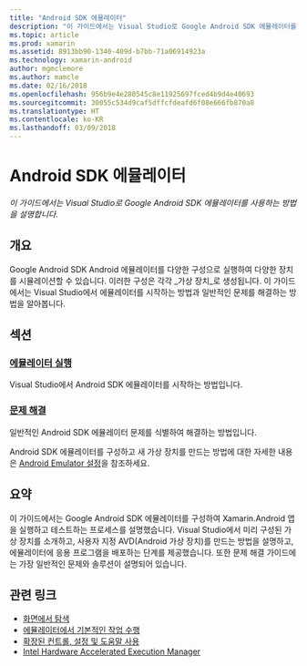 ```yaml
---
title: "Android SDK 에뮬레이터"
description: "이 가이드에서는 Visual Studio로 Google Android SDK 에뮬레이터를 사용하는 방법을 설명합니다."
ms.topic: article
ms.prod: xamarin
ms.assetid: 8913bb90-1340-409d-b7bb-71a06914923a
ms.technology: xamarin-android
author: mgmclemore
ms.author: mamcle
ms.date: 02/16/2018
ms.openlocfilehash: 956b9e4e280545c8e11925697fced4b9d4e40693
ms.sourcegitcommit: 30055c534d9caf5dffcfdeafd6f08e666fb870a8
ms.translationtype: HT
ms.contentlocale: ko-KR
ms.lasthandoff: 03/09/2018
---
```

# <a name="android-sdk-emulator"></a>Android SDK 에뮬레이터

_이 가이드에서는 Visual Studio로 Google Android SDK 에뮬레이터를 사용하는 방법을 설명합니다._


## <a name="overview"></a>개요

Google Android SDK Android 에뮬레이터를 다양한 구성으로 실행하여 다양한 장치를 시뮬레이션할 수 있습니다. 이러한 구성은 각각 _가상 장치_로 생성됩니다. 이 가이드에서는 Visual Studio에서 에뮬레이터를 시작하는 방법과 일반적인 문제를 해결하는 방법을 알아봅니다.


## <a name="sections"></a>섹션

### <a name="running-the-emulatorandroiddeploy-testdebuggingandroid-sdk-emulatorrunning-the-emulatormd"></a>[에뮬레이터 실행](~/android/deploy-test/debugging/android-sdk-emulator/running-the-emulator.md)

Visual Studio에서 Android SDK 에뮬레이터를 시작하는 방법입니다.

### <a name="troubleshootingandroiddeploy-testdebuggingandroid-sdk-emulatortroubleshootingmd"></a>[문제 해결](~/android/deploy-test/debugging/android-sdk-emulator/troubleshooting.md)

일반적인 Android SDK 에뮬레이터 문제를 식별하여 해결하는 방법입니다.

Android SDK 에뮬레이터를 구성하고 새 가상 장치를 만드는 방법에 대한 자세한 내용은 [Android Emulator 설정](~/android/get-started/installation/android-emulator/index.md)을 참조하세요.



## <a name="summary"></a>요약

이 가이드에서는 Google Android SDK 에뮬레이터를 구성하여 Xamarin.Android 앱을 실행하고 테스트하는 프로세스를 설명했습니다. Visual Studio에서 미리 구성된 가상 장치를 소개하고, 사용자 지정 AVD(Android 가상 장치)를 만드는 방법을 설명하고, 에뮬레이터에 응용 프로그램을 배포하는 단계를 제공했습니다. 또한 문제 해결 가이드에는 가장 일반적인 문제와 솔루션이 설명되어 있습니다.



## <a name="related-links"></a>관련 링크

- [화면에서 탐색](https://developer.android.com/studio/run/emulator.html#navigate)
- [에뮬레이터에서 기본적인 작업 수행](https://developer.android.com/studio/run/emulator.html#tasks)
- [확장된 컨트롤, 설정 및 도움말 사용](https://developer.android.com/studio/run/emulator.html#extended)
- [Intel Hardware Accelerated Execution Manager](https://software.intel.com/en-us/android/articles/intel-hardware-accelerated-execution-manager)
